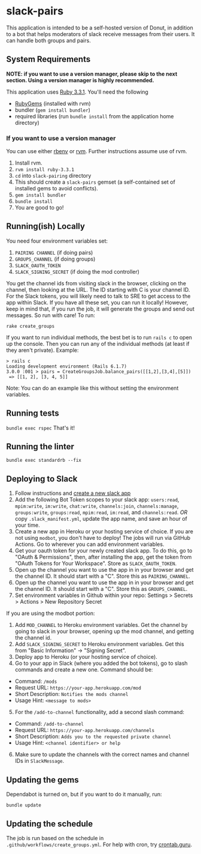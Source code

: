 # slack-pairs

This application is intended to be a self-hosted version of Donut, in addition to a bot that helps moderators of slack receive messages from their users. It can handle both groups and pairs.

## System Requirements

**NOTE: if you want to use a version manager, please skip to the next section. Using a version manager is highly recommended.**

This application uses [Ruby 3.3.1](https://www.ruby-lang.org/en/documentation/installation/). You'll need the following
- [RubyGems](https://rubygems.org/pages/download) (installed with rvm)
- bundler (`gem install bundler`)
- required libraries (run `bundle install` from the application home directory)

### If you want to use a version manager

You can use either [rbenv](https://github.com/rbenv/rbenv) or [rvm](https://rvm.io). Further instructions assume use of rvm.
1. Install rvm.
2. `rvm install ruby-3.3.1`
3. `cd` into `slack-pairing` directory
4. This should create a `slack-pairs` gemset (a self-contained set of installed gems to avoid conflicts).
5. `gem install bundler`
6. `bundle install`
7. You are good to go!

## Running(ish) Locally

You need four environment variables set:

1. `PAIRING CHANNEL` (if doing pairs)
2. `GROUPS_CHANNEL` (if doing groups)
3. `SLACK_OAUTH_TOKEN`
4. `SLACK_SIGNING_SECRET` (if doing the mod controller)

You get the channel ids from visiting slack in the browser, clicking on the channel, then looking at the URL. The ID starting with C is your channel ID. For the Slack tokens, you will likely need to talk to SRE to get access to the app within Slack. If you have all these set, you can run it locally! However, keep in mind that, if you run the job, it will generate the groups and send out messages. So run with care! To run:

`rake create_groups`

If you want to run individual methods, the best bet is to run `rails c` to open up the console. Then you can run any of the individual methods (at least if they aren't private). Example:

``` shell
> rails c
Loading development environment (Rails 6.1.7)
3.0.0 :001 > pairs = CreateGroupsJob.balance_pairs([[1,2],[3,4],[5]])
 => [[1, 2], [3, 4, 5]]
```
Note: You can do an example like this without setting the environment variables.

## Running tests

`bundle exec rspec`
That's it!

## Running the linter

`bundle exec standardrb --fix`

## Deploying to Slack

1. Follow instructions and [create a new slack app](https://api.slack.com/authentication/basics)
2. Add the following Bot Token scopes to your slack app: `users:read`, `mpim:write`, `im:write`, `chat:write`, `channels:join`, `channels:manage`, `groups:write`, `groups:read`, `mpim:read`, `im:read`, and `channels:read`. *OR* copy `.slack_manifest.yml`, update the app name, and save an hour of your time.
4. Create a new app in Heroku or your hosting service of choice. If you are not using `modbot`, you don't have to deploy! The jobs will run via GitHub Actions. Go to wherever you can add environment variables.
5. Get your oauth token for your newly created slack app. To do this, go to "OAuth & Permissions", then, after installing the app, get the token from "OAuth Tokens for Your Workspace". Store as `SLACK_OAUTH_TOKEN`.
6. Open up the channel you want to use the app in in your browser and get the channel ID. It should start with a "C". Store this as `PAIRING_CHANNEL`.
7. Open up the channel you want to use the app in in your browser and get the channel ID. It should start with a "C". Store this as `GROUPS_CHANNEL`.
8. Set environment variables in Github within your repo: Settings > Secrets > Actions > New Repository Secret

If you are using the modbot portion:

1. Add `MOD_CHANNEL` to Heroku environment variables. Get the channel by going to slack in your browser, opening up the mod channel, and getting the channel id.
2. Add `SLACK_SIGNING_SECRET` to Heroku environment variables. Get this from "Basic Information" -> "Signing Secret".
3. Deploy app to Heroku (or your hosting service of choice).
4. Go to your app in Slack (where you added the bot tokens), go to slash commands and create a new one. Command should be:

- Command: `/mods`
- Request URL: `https://your-app.herokuapp.com/mod`
- Short Description: `Notifies the mods channel`
- Usage Hint: `<message to mods>`

5. For the `/add-to-channel` functionality, add a second slash command:

- Command: `/add-to-channel`
- Request URL: `https://your-app.herokuapp.com/channels`
- Short Description: `Adds you to the requested private channel`
- Usage Hint: `<channel identifier> or help`

6. Make sure to update the channels with the correct names and channel IDs in `SlackMessage`.


## Updating the gems

Dependabot is turned on, but if you want to do it manually, run:

`bundle update`

## Updating the schedule

The job is run based on the schedule in `.github/workflows/create_groups.yml`. For help with cron, try [crontab.guru](https://crontab.guru).
